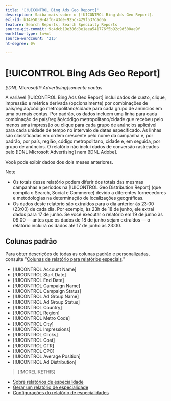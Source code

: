 ```yaml
---
title: '[!UICONTROL Bing Ads Geo Report]'
description: Saiba mais sobre o [!UICONTROL Bing Ads Geo Report].
exl-id: b14e5039-4af6-43de-925c-429f537dad6a
feature: Search Reports, Search Specialty Reports
source-git-commit: 9c4dcb19e386d8e1eea541776f5b92c9d500ae9f
workflow-type: tm+mt
source-wordcount: '215'
ht-degree: 0%

---
```


# [!UICONTROL Bing Ads Geo Report]

*[!DNL Microsoft® Advertising]somente contas*

A variável [!UICONTROL Bing Ads Geo Report] inclui dados de custo, clique, impressão e métrica derivada (opcionalmente) por combinações de país/região/código metropolitano/cidade para cada grupo de anúncios em uma ou mais contas. Por padrão, os dados incluem uma linha para cada combinação de país/região/código metropolitano/cidade que recebeu pelo menos uma impressão ou clique para cada grupo de anúncios aplicável para cada unidade de tempo no intervalo de datas especificado. As linhas são classificadas em ordem crescente pelo nome da campanha e, por padrão, por país, região, código metropolitano, cidade e, em seguida, por grupo de anúncios. O relatório não inclui dados de conversão rastreados pelo [!DNL Microsoft Advertising] nem [!DNL Adobe].

Você pode exibir dados dos dois meses anteriores.

>[!NOTE]
>
>* Os totais desse relatório podem diferir dos totais das mesmas campanhas e períodos na [!UICONTROL Geo Distribution Report] (que compila o Search, Social e Commerce) devido a diferentes fornecedores e metodologias na determinação de localizações geográficas.
>* Os dados deste relatório são extraídos para o dia anterior às 23:00 (23:00) de cada dia. Por exemplo, às 23h de 18 de junho, ele extrai dados para 17 de junho. Se você executar o relatório em 19 de junho às 09:00 — antes que os dados de 18 de junho sejam extraídos — o relatório incluirá os dados até 17 de junho às 23:00.

## Colunas padrão

Para obter descrições de todas as colunas padrão e personalizadas, consulte &quot;[Colunas de relatório para relatórios especiais](specialty-report-columns.md).&quot;

* [!UICONTROL Account Name]
* [!UICONTROL Start Date]
* [!UICONTROL End Date]
* [!UICONTROL Campaign Name]
* [!UICONTROL Campaign Status]
* [!UICONTROL Ad Group Name]
* [!UICONTROL Ad Group Status]
* [!UICONTROL Country]
* [!UICONTROL Region]
* [!UICONTROL Metro Code]
* [!UICONTROL City]
* [!UICONTROL Impressions]
* [!UICONTROL Clicks]
* [!UICONTROL Cost]
* [!UICONTROL CTR]
* [!UICONTROL CPC]
* [!UICONTROL Average Position]
* [!UICONTROL Ad Distribution]

>[!MORELIKETHIS]
>
* [Sobre relatórios de especialidade](specialty-report-about.md)
* [Gerar um relatório de especialidade](specialty-report-generate.md)
* [Configurações do relatório de especialidades](specialty-report-settings.md)
